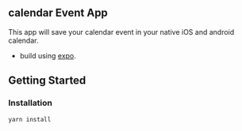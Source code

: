 ## calendar Event App

This app will save your calendar event in your native iOS and android calendar.

- build using [expo](https://expo.io).

## Getting Started

### Installation

```
yarn install
```
